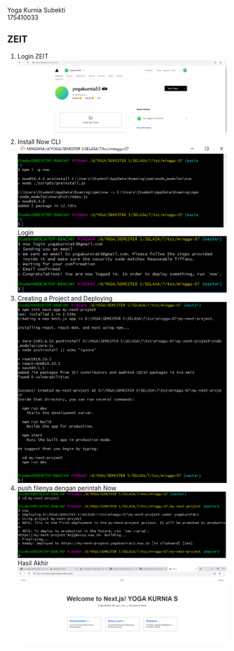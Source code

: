 Yoga Kurnia Subekti  
175410033


## ZEIT
1. Login ZEIT
![2](image/2.png)  
2. Install Now CLI
![3](image/3.png)  
   Login
![4](image/4.png)  
3. Creating a Project and Deploying
![5](image/5.png)  
4. push filenya dengan perintah Now
![6](image/6.png)  
Hasil Akhir
![7](image/7.png)  